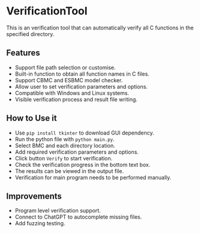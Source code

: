 # VerificationTool
This is an verification tool that can automatically verify all C functions in the specified directory.

## Features
+ Support file path selection or customise.
+ Built-in function to obtain all function names in C files.
+ Support CBMC and ESBMC model checker.
+ Allow user to set verification parameters and options.
+ Compatible with Windows and Linux systems.
+ Visible verification process and result file writing.

## How to Use it
+ Use `pip install tkinter` to download GUI dependency.
+ Run the python file with `python main.py`.
+ Select BMC and each directory location.
+ Add required verification parameters and options.
+ Click button `Verify` to start verification.
+ Check the verification progress in the bottom text box.
+ The results can be viewed in the output file.
+ Verification for main program needs to be performed manually.

## Improvements
+ Program level verification support.
+ Connect to ChatGPT to autocomplete missing files.
+ Add fuzzing testing.
